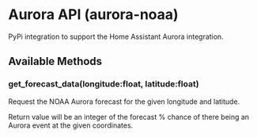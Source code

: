 # Aurora API (aurora-noaa)

PyPi integration to support the Home Assistant Aurora integration.

## Available Methods

### get_forecast_data(longitude:float, latitude:float)

Request the NOAA Aurora forecast for the given longitude and latitude.

Return value will be an integer of the forecast % chance of there being an Aurora event at the given coordinates.